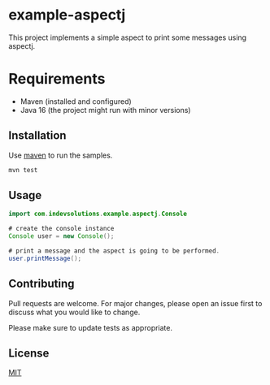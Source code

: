 # example-aspectj

This project implements a simple aspect to print some messages using aspectj.

# Requirements
- Maven (installed and configured)
- Java 16 (the project might run with minor versions)

## Installation

Use [maven](https://maven.apache.org/) to run the samples.

```bash
mvn test
```

## Usage

```java
import com.indevsolutions.example.aspectj.Console

# create the console instance
Console user = new Console();

# print a message and the aspect is going to be performed.
user.printMessage();

```

## Contributing
Pull requests are welcome. For major changes, please open an issue first to discuss what you would like to change.

Please make sure to update tests as appropriate.

## License
[MIT](https://choosealicense.com/licenses/mit/)
